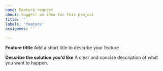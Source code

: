 ```yaml
---
name: Feature request
about: Suggest an idea for this project
title: ''
labels: 'feature'
assignees: ''

---
```


**Feature tittle**
Add a short title to describe your feature

**Describe the solution you'd like**
A clear and concise description of what you want to happen.
